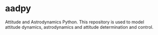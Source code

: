 # aadpy
Attitude and Astrodynamics Python. This repository is used to model attitude dynamics, astrodynamics and attitude determination and control.
